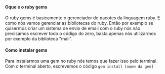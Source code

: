 
#### Oque é o ruby gems
O ruby gems é basicamente o gerenciador de pacotes da linguagem ruby. E como nós vamos gerenciar as bibliotecas do ruby. Então por exemplo se quisermos criar um sistema de envio de email com o ruby nós não precisamos escrever todo o código do zero, basta apenas nós utilizarmos por exemplo da biblioteca "mail".

#### Como instalar gems 
Para instalarmos uma gem no ruby nós temos que fazer isso pelo terminal. Com o terminal aberto, escrevemos o código `gem install [nome da gem]`